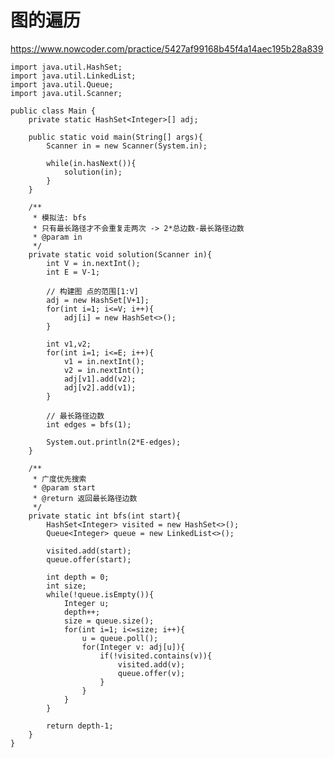 # 图的遍历
https://www.nowcoder.com/practice/5427af99168b45f4a14aec195b28a839

    import java.util.HashSet;
    import java.util.LinkedList;
    import java.util.Queue;
    import java.util.Scanner;
    
    public class Main {
        private static HashSet<Integer>[] adj;
    
        public static void main(String[] args){
            Scanner in = new Scanner(System.in);
    
            while(in.hasNext()){
                solution(in);
            }
        }
    
        /**
         * 模拟法: bfs
         * 只有最长路径才不会重复走两次 -> 2*总边数-最长路径边数
         * @param in
         */
        private static void solution(Scanner in){
            int V = in.nextInt();
            int E = V-1;
    
            // 构建图 点的范围[1:V]
            adj = new HashSet[V+1];
            for(int i=1; i<=V; i++){
                adj[i] = new HashSet<>();
            }
    
            int v1,v2;
            for(int i=1; i<=E; i++){
                v1 = in.nextInt();
                v2 = in.nextInt();
                adj[v1].add(v2);
                adj[v2].add(v1);
            }
    
            // 最长路径边数
            int edges = bfs(1);
    
            System.out.println(2*E-edges);
        }
    
        /**
         * 广度优先搜索
         * @param start
         * @return 返回最长路径边数
         */
        private static int bfs(int start){
            HashSet<Integer> visited = new HashSet<>();
            Queue<Integer> queue = new LinkedList<>();
    
            visited.add(start);
            queue.offer(start);
    
            int depth = 0;
            int size;
            while(!queue.isEmpty()){
                Integer u;
                depth++;
                size = queue.size();
                for(int i=1; i<=size; i++){
                    u = queue.poll();
                    for(Integer v: adj[u]){
                        if(!visited.contains(v)){
                            visited.add(v);
                            queue.offer(v);
                        }
                    }
                }
            }
    
            return depth-1;
        }
    }
    

